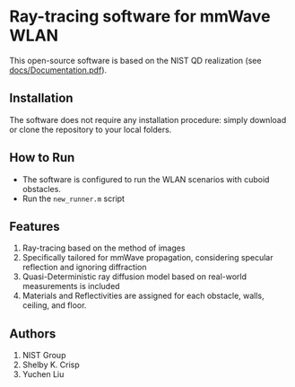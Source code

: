 # Ray-tracing software for mmWave WLAN

This open-source software is based on the NIST QD realization (see [docs/Documentation.pdf](docs/Documentation.pdf)).

## Installation
The software does not require any installation procedure: simply download or clone the repository to your local folders.

## How to Run
* The software is configured to run the WLAN scenarios with cuboid obstacles.
* Run the `new_runner.m` script


## Features
1. Ray-tracing based on the method of images
1. Specifically tailored for mmWave propagation, considering specular reflection and ignoring diffraction
1. Quasi-Deterministic ray diffusion model based on real-world measurements is included
1. Materials and Reflectivities are assigned for each obstacle, walls, ceiling, and floor.


## Authors
1. NIST Group
1. Shelby K. Crisp
1. Yuchen Liu

